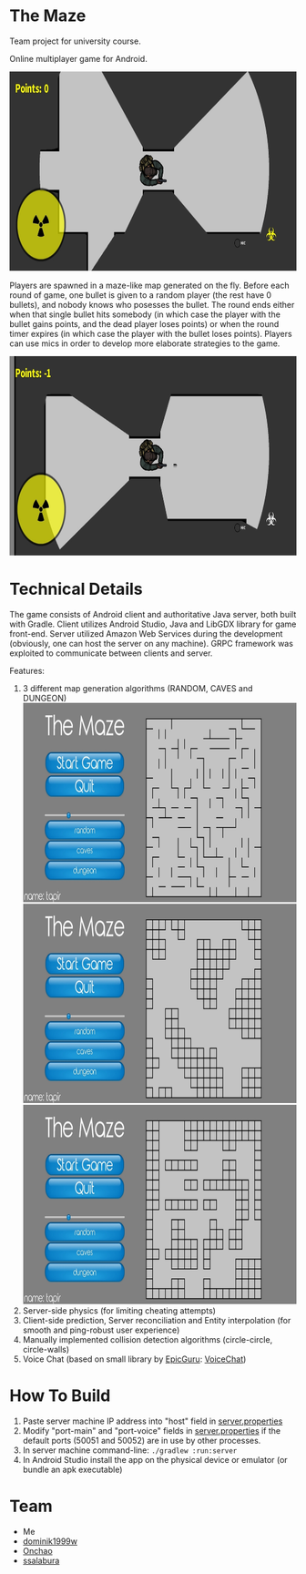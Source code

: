 
# The Maze

Team project for university course.

Online multiplayer game for Android.

<img title="In Game" src="/Screenshots/InGame.jpg" alt="InGame" height="350"/>

Players are spawned in a maze-like map generated on the fly. Before each round of game, one bullet is given to a random player (the rest have 0 bullets), and nobody knows who posesses the bullet. The round ends either when that single bullet hits somebody (in which case the player with the bullet gains points, and the dead player loses points) or when the round timer expires (in which case the player with the bullet loses points). Players can use mics in order to develop more elaborate strategies to the game.

<img title="Player Shooting" src="/Screenshots/Shooting.jpg" alt="Shooting" height="350"/>

# Technical Details

The game consists of Android client and authoritative Java server, both built with Gradle. Client utilizes Android Studio, Java and LibGDX library for game front-end. Server utilized Amazon Web Services during the development (obviously, one can host the server on any machine). GRPC framework was exploited to communicate between clients and server.

Features:
1. 3 different map generation algorithms (RANDOM, CAVES and DUNGEON) <img title="Map by RANDOM algorithm" src="/Screenshots/RandomMap.jpg" alt="RandomMap" height="350"/> <img title="Map by CAVES algorithm" src="/Screenshots/CavesMap.jpg" alt="CavesMap" height="350"/> <img title="Map by DUNGEON algorithm" src="/Screenshots/DungeonMap.jpg" alt="DungeonMap" height="350"/>
2. Server-side physics (for limiting cheating attempts)
3. Client-side prediction, Server reconciliation and Entity interpolation (for smooth and ping-robust user experience)
4. Manually implemented collision detection algorithms (circle-circle, circle-walls)
5. Voice Chat (based on small library by [EpicGuru](https://github.com/Epicguru): [VoiceChat](https://github.com/Epicguru/VoiceChat))

# How To Build

1. Paste server machine IP address into "host" field in [server.properties](android/assets/server.properties)
2. Modify "port-main" and "port-voice" fields in [server.properties](android/assets/server.properties) if the default ports (50051 and 50052) are in use by other processes.
3. In server machine command-line: `./gradlew :run:server`
4. In Android Studio install the app on the physical device or emulator (or bundle an apk executable)

# Team

- Me
- [dominik1999w](https://github.com/dominik1999w)
- [Onchao](https://github.com/Onchao)
- [ssalabura](https://github.com/ssalabura)
